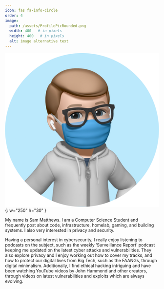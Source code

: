 ```yaml
---
icon: fas fa-info-circle
order: 4
image:
  path: /assets/ProfilePicRounded.png
  width: 400   # in pixels
  height: 400   # in pixels
  alt: image alternative text
---
```


![Desktop View](/assets/ProfilePicRounded.png){: w="250" h="30" }

My name is Sam Matthews. I am a Computer Science Student and frequently post about code, infrastructure, homelab, gaming, and building systems. I also very interested in privacy and security.


Having a personal interest in cybersecurity, I really enjoy listening to podcasts on the subject, such as the weekly ‘Surveillance Report’ podcast keeping me updated on the latest cyber attacks and vulnerabilities. They also explore privacy and I enjoy working out how to cover my tracks, and how to protect our digital lives from Big Tech, such as the FAANGs, through digital minimalism. Additionally, I find ethical hacking intriguing and have been watching YouTube videos by John Hammond and other creators, through videos on latest vulnerabilities and exploits which are always evolving.